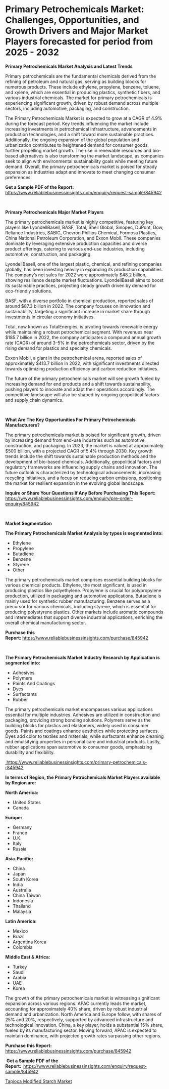 <p><h1>Primary Petrochemicals Market: Challenges, Opportunities, and Growth Drivers and Major Market Players forecasted for period from 2025 - 2032</h1></p><p><strong>Primary Petrochemicals Market Analysis and Latest Trends</strong></p>
<p><p>Primary petrochemicals are the fundamental chemicals derived from the refining of petroleum and natural gas, serving as building blocks for numerous products. These include ethylene, propylene, benzene, toluene, and xylene, which are essential in producing plastics, synthetic fibers, and various industrial chemicals. The market for primary petrochemicals is experiencing significant growth, driven by robust demand across multiple sectors, including automotive, packaging, and construction.</p><p>The Primary Petrochemicals Market is expected to grow at a CAGR of 4.9% during the forecast period. Key trends influencing the market include increasing investments in petrochemical infrastructure, advancements in production technologies, and a shift toward more sustainable practices. Additionally, the ongoing expansion of the global population and urbanization contributes to heightened demand for consumer goods, further propelling market growth. The rise in renewable resources and bio-based alternatives is also transforming the market landscape, as companies seek to align with environmental sustainability goals while meeting future demand. Overall, the primary petrochemicals market is poised for steady expansion as industries adapt and innovate to meet changing consumer preferences.</p></p>
<p><strong>Get a Sample PDF of the Report:&nbsp;</strong> <a href="https://www.reliablebusinessinsights.com/enquiry/request-sample/845942?utm_campaign=2315&utm_medium=2&utm_source=Github&utm_content=ia&utm_term=01042025&utm_id=primary-petrochemicals">https://www.reliablebusinessinsights.com/enquiry/request-sample/845942</a></p>
<p>&nbsp;</p>
<p><strong>Primary Petrochemicals Major Market Players</strong></p>
<p><p>The primary petrochemicals market is highly competitive, featuring key players like LyondellBasell, BASF, Total, Shell Global, Sinopec, DuPont, Dow, Reliance Industries, SABIC, Chevron Phillips Chemical, Formosa Plastics, China National Petroleum Corporation, and Exxon Mobil. These companies dominate by leveraging extensive production capacities and diverse product offerings, catering to various end-use industries, including automotive, construction, and packaging.</p><p>LyondellBasell, one of the largest plastic, chemical, and refining companies globally, has been investing heavily in expanding its production capabilities. The company’s net sales for 2022 were approximately $48.2 billion, showing resilience despite market fluctuations. LyondellBasell aims to boost its sustainable practices, projecting steady growth driven by demand for eco-friendly solutions.</p><p>BASF, with a diverse portfolio in chemical production, reported sales of around $87.3 billion in 2022. The company focuses on innovation and sustainability, targeting a significant increase in market share through investments in circular economy initiatives.</p><p>Total, now known as TotalEnergies, is pivoting towards renewable energy while maintaining a robust petrochemical segment. With revenues near $185.7 billion in 2022, the company anticipates a compound annual growth rate (CAGR) of around 3–5% in the petrochemicals sector, driven by the rising demand for plastics and specialty chemicals.</p><p>Exxon Mobil, a giant in the petrochemical arena, reported sales of approximately $413.7 billion in 2022, with significant investments directed towards optimizing production efficiency and carbon reduction initiatives.</p><p>The future of the primary petrochemicals market will see growth fueled by increasing demand for end products and a shift towards sustainability, pushing players to innovate and adapt their operations accordingly. The competitive landscape will also be shaped by ongoing geopolitical factors and supply chain dynamics.</p></p>
<p>&nbsp;</p>
<p><strong>What Are The Key Opportunities For Primary Petrochemicals Manufacturers?</strong></p>
<p><p>The primary petrochemicals market is poised for significant growth, driven by increasing demand from end-use industries such as automotive, construction, and packaging. In 2023, the market is valued at approximately $500 billion, with a projected CAGR of 5.4% through 2030. Key growth trends include the shift towards sustainable production methods and the development of bio-based chemicals. Additionally, geopolitical factors and regulatory frameworks are influencing supply chains and innovation. The future outlook is characterized by technological advancements, increasing recycling initiatives, and a focus on reducing carbon emissions, positioning the market for resilient expansion in the evolving global landscape.</p></p>
<p><strong>Inquire or Share Your Questions If Any Before Purchasing This Report:</strong> <a href="https://www.reliablebusinessinsights.com/enquiry/pre-order-enquiry/845942?utm_campaign=2315&utm_medium=2&utm_source=Github&utm_content=ia&utm_term=01042025&utm_id=primary-petrochemicals">https://www.reliablebusinessinsights.com/enquiry/pre-order-enquiry/845942</a></p>
<p>&nbsp;</p>
<p><strong>Market Segmentation</strong></p>
<p><strong>The Primary Petrochemicals Market Analysis by types is segmented into:</strong></p>
<p><ul><li>Ethylene</li><li>Propylene</li><li>Butadiene</li><li>Benzene</li><li>Styrene</li><li>Other</li></ul></p>
<p><p>The primary petrochemicals market comprises essential building blocks for various chemical products. Ethylene, the most significant, is used in producing plastics like polyethylene. Propylene is crucial for polypropylene production, utilized in packaging and automotive applications. Butadiene is mainly used for synthetic rubber manufacturing. Benzene serves as a precursor for various chemicals, including styrene, which is essential for producing polystyrene plastics. Other markets include aromatic compounds and intermediates that support diverse industrial applications, enriching the overall chemical manufacturing sector.</p></p>
<p><strong>Purchase this Report:&nbsp;</strong><a href="https://www.reliablebusinessinsights.com/purchase/845942?utm_campaign=2315&utm_medium=2&utm_source=Github&utm_content=ia&utm_term=01042025&utm_id=primary-petrochemicals">https://www.reliablebusinessinsights.com/purchase/845942</a></p>
<p>&nbsp;</p>
<p><strong>The Primary Petrochemicals Market Industry Research by Application is segmented into:</strong></p>
<p><ul><li>Adhesives</li><li>Polymers</li><li>Paints And Coatings</li><li>Dyes</li><li>Surfactants</li><li>Rubber</li></ul></p>
<p><p>The primary petrochemicals market encompasses various applications essential for multiple industries. Adhesives are utilized in construction and packaging, providing strong bonding solutions. Polymers serve as the building blocks for plastics and elastomers, widely used in consumer goods. Paints and coatings enhance aesthetics while protecting surfaces. Dyes add color to textiles and materials, while surfactants enhance cleaning and emulsifying properties in personal care and industrial products. Lastly, rubber applications span automotive to consumer goods, emphasizing durability and flexibility.</p></p>
<p><a href="https://www.reliablebusinessinsights.com/primary-petrochemicals-r845942?utm_campaign=2315&utm_medium=2&utm_source=Github&utm_content=ia&utm_term=01042025&utm_id=primary-petrochemicals">&nbsp;https://www.reliablebusinessinsights.com/primary-petrochemicals-r845942</a></p>
<p><strong>In terms of Region, the Primary Petrochemicals Market Players available by Region are:</strong></p>
<p>
    <p> <strong> North America: </strong>
        <ul>
            <li>United States</li>
            <li>Canada</li>
        </ul>
        </p> 
    <p> <strong> Europe: </strong>
        <ul>
            <li>Germany</li>
            <li>France</li>
            <li>U.K.</li>
            <li>Italy</li>
            <li>Russia</li>
        </ul>
        </p> 
    <p> <strong> Asia-Pacific: </strong>
        <ul>
            <li>China</li>
            <li>Japan</li>
            <li>South Korea</li>
            <li>India</li>
            <li>Australia</li>
            <li>China Taiwan</li>
            <li>Indonesia</li>
            <li>Thailand</li>
            <li>Malaysia</li>
        </ul>
        </p> 
    <p> <strong> Latin America: </strong>
        <ul>
            <li>Mexico</li>
            <li>Brazil</li>
            <li>Argentina Korea</li>
            <li>Colombia</li>
        </ul>
        </p> 
    <p> <strong> Middle East & Africa: </strong>
        <ul>
            <li>Turkey</li>
            <li>Saudi</li>
            <li>Arabia</li>
            <li>UAE</li>
            <li>Korea</li>
        </ul>
    </p>
    </p>
<p><p>The growth of the primary petrochemicals market is witnessing significant expansion across various regions. APAC currently leads the market, accounting for approximately 40% share, driven by robust industrial demand and urbanization. North America and Europe follow, with shares of 25% and 20%, respectively, supported by advanced infrastructure and technological innovation. China, a key player, holds a substantial 15% share, fueled by its manufacturing sector. Moving forward, APAC is expected to maintain dominance, with projected growth rates surpassing other regions.</p></p>
<p><strong>Purchase this Report: </strong><a href="https://www.reliablebusinessinsights.com/purchase/845942?utm_campaign=2315&utm_medium=2&utm_source=Github&utm_content=ia&utm_term=01042025&utm_id=primary-petrochemicals">https://www.reliablebusinessinsights.com/purchase/845942</a></p>
<p>&nbsp;<strong>Get a Sample PDF of the Report:&nbsp;&nbsp;</strong><a href="https://www.reliablebusinessinsights.com/enquiry/request-sample/845942?utm_campaign=2315&utm_medium=2&utm_source=Github&utm_content=ia&utm_term=01042025&utm_id=primary-petrochemicals">https://www.reliablebusinessinsights.com/enquiry/request-sample/845942</a></p>
<p><strong></strong></p>
<p><p><a href="https://github.com/shondapmbau/Market-Research-Report-List-1/blob/main/tapioca-modified-starch-market.md?utm_campaign=2315&utm_medium=2&utm_source=Github&utm_content=ia&utm_term=01042025&utm_id=primary-petrochemicals">Tapioca Modified Starch Market</a></p></p>